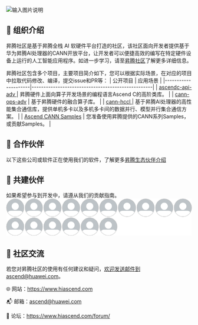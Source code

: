 ![输入图片说明](https://foruda.gitee.com/images/1732709982038009684/f1bee069_9519913.jpeg "首页banner.jpg")
## 🎯 组织介绍

昇腾社区是基于昇腾全栈 AI 软硬件平台打造的社区，该社区面向开发者提供基于华为昇腾AI处理器的CANN开放平台，让开发者可以便捷高效的编写在特定硬件设备上运行的人工智能应用程序。如进一步学习，请至[昇腾社区](https://www.hiascend.com/)了解更多详细信息。

昇腾社区包含多个项目，主要项目简介如下，您可以根据实际场景，在对应的项目中拉取代码修改、编译，提交issue和PR等：
| 公开项目                | 应用场景                                              |
|---------------------|---------------------------------------------------|
| [ascendc-api-adv ](https://gitee.com/ascend/ascendc-api-adv)    | 昇腾硬件上面向算子开发场景的编程语言Ascend C的高阶类库。                  |
| [cann-ops-adv](https://gitee.com/ascend/cann-ops-adv)           | 基于昇腾硬件的融合算子库。                                     |
| [cann-hccl ](https://gitee.com/ascend/cann-hccl)          | 基于昇腾AI处理器的高性能集合通信库，提供单机多卡以及多机多卡间的数据并行、模型并行集合通信方案。 |
| [Ascend CANN Samples](https://gitee.com/ascend/samples) | 您准备使用昇腾提供的CANN系列Samples，或贡献Samples。               |

## 🤝 合作伙伴

以下这些公司或软件正在使用我们的软件，了解更多[昇腾生态伙伴介绍](https://www.hiascend.com/ecosystem/ascendpartner)

## 👫 共建伙伴

如果希望参与到开发中，请遵从我们的贡献指南。
![输入图片说明](.gitee/%E8%B5%84%E6%BA%90%204-8.png)

## 📌 社区交流

若您对昇腾社区的使用有任何建议和疑问，欢迎发送邮件到ascend@huawei.com。

 :globe_with_meridians: 网站：https://www.hiascend.com

 :mailbox_with_mail: 邮箱：ascend@huawei.com

 :speech_balloon: 论坛：https://www.hiascend.com/forum/